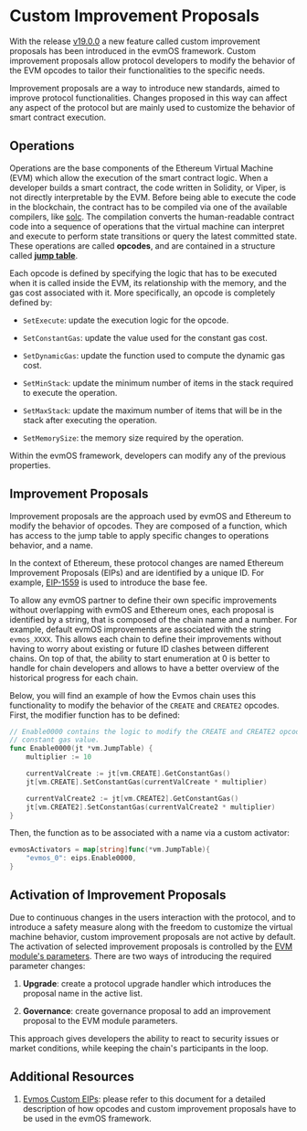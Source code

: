# Custom Improvement Proposals

With the release [v19.0.0](https://github.com/evmos/evmos/releases/tag/v19.0.0)
a new feature called custom improvement proposals has been introduced in the
evmOS framework. Custom improvement proposals allow protocol developers to
modify the behavior of the EVM opcodes to tailor their functionalities to the
specific needs.

Improvement proposals are a way to introduce new standards, aimed to improve
protocol functionalities. Changes proposed in this way can affect any aspect
of the protocol but are mainly used to customize the behavior of
smart contract execution.

## Operations

Operations are the base components of the Ethereum Virtual Machine (EVM) which
allow the execution of the smart contract logic. When a developer builds a smart
contract, the code written in Solidity, or Viper, is not directly interpretable
by the EVM. Before being able to execute the code in the blockchain, the
contract has to be compiled via one of the available compilers, like
[solc](https://docs.soliditylang.org/en/latest/using-the-compiler.html). The
compilation converts the human-readable contract code into a sequence of operations
that the virtual machine can interpret and execute
to perform state transitions or query the latest committed state.
These operations are called **opcodes**, and are contained
in a structure called [**jump table**](https://github.com/evmos/evmos/blob/v19.0.0/x/evm/core/vm/jump_table.go#L120-L1094).

Each opcode is defined by specifying the logic that has to be executed when it
is called inside the EVM, its relationship with the memory, and the gas cost
associated with it. More specifically, an opcode is completely defined by:

- `SetExecute`: update the execution logic for the opcode.

- `SetConstantGas`: update the value used for the constant gas cost.

- `SetDynamicGas`: update the function used to compute the dynamic gas cost.

- `SetMinStack`: update the minimum number of items in the stack required to
execute the operation.

- `SetMaxStack`: update the maximum number of items that will be in the stack
after executing the operation.

- `SetMemorySize`: the memory size required by the operation.

Within the evmOS framework, developers can modify any of the previous properties.

## Improvement Proposals

Improvement proposals are the approach used by evmOS and Ethereum to modify the
behavior of opcodes. They are composed of a function, which has access
to the jump table to apply specific changes to operations behavior, and a name.

In the context of Ethereum, these protocol changes are
named Ethereum Improvement Proposals (EIPs) and are identified by a unique ID.
For example, [EIP-1559](https://eips.ethereum.org/EIPS/eip-1559) is
used to introduce the base fee.

To allow any evmOS partner to define their own specific
improvements without overlapping with evmOS and Ethereum ones, each
proposal is identified by a string, that is composed of the chain name and a number. For
example, default evmOS improvements are associated with the string `evmos_XXXX`.
This allows each chain to define their improvements without having to worry
about existing or future ID clashes between different chains.
On top of that, the ability to start enumeration at 0 is better to handle for chain developers
and allows to have a better overview of the historical progress for each chain.

Below, you will find an example of how the Evmos chain uses this functionality to modify the
behavior of the `CREATE` and `CREATE2` opcodes. First, the modifier function has
to be defined:

```go
// Enable0000 contains the logic to modify the CREATE and CREATE2 opcodes
// constant gas value.
func Enable0000(jt *vm.JumpTable) {
    multiplier := 10

	currentValCreate := jt[vm.CREATE].GetConstantGas()
	jt[vm.CREATE].SetConstantGas(currentValCreate * multiplier)

	currentValCreate2 := jt[vm.CREATE2].GetConstantGas()
	jt[vm.CREATE2].SetConstantGas(currentValCreate2 * multiplier)
}
```

Then, the function as to be associated with a name via a custom activator:

```go
evmosActivators = map[string]func(*vm.JumpTable){
    "evmos_0": eips.Enable0000,
}
```

## Activation of Improvement Proposals

Due to continuous changes in the users interaction with the protocol, and to
introduce a safety measure along with the freedom to customize the virtual
machine behavior, custom improvement proposals are not active by default.
The activation of selected improvement proposals is controlled by the [EVM module's parameters](https://github.com/evmos/evmos/blob/main/proto/ethermint/evm/v1/evm.proto#L17-L18).
There are two ways of introducing the required parameter changes:

1. **Upgrade**: create a protocol upgrade handler which introduces the proposal name
in the active list.

2. **Governance**: create governance proposal to add an improvement proposal to the EVM module parameters.

This approach gives developers the ability to react to security issues or market conditions,
while keeping the chain's participants in the loop.

## Additional Resources

1. [Evmos Custom EIPs](https://github.com/evmos/evmos/blob/main/app/eips/README.md):
please refer to this document for a detailed description of how opcodes and
custom improvement proposals have to be used in the evmOS framework.
